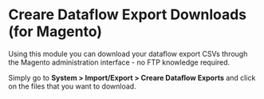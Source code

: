 <h1>Creare Dataflow Export Downloads (for Magento)</h1>

<p>Using this module you can download your dataflow export CSVs through the Magento administration interface - no FTP knowledge required.</p>

<p>Simply go to <strong>System > Import/Export > Creare Dataflow Exports</strong> and click on the files that you want to download.</p>
